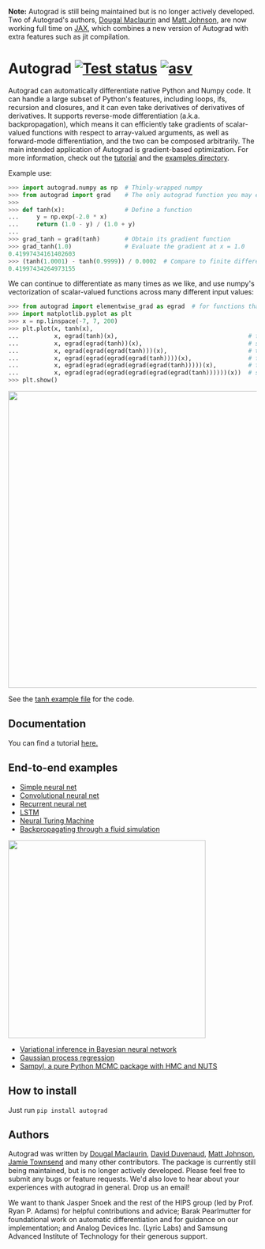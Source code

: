 __Note:__ Autograd is still being maintained but is no longer actively developed.
Two of Autograd's authors, [Dougal Maclaurin](https://dougalmaclaurin.com) and
[Matt Johnson](http://people.csail.mit.edu/mattjj/), are now working full time 
on [JAX](github.com/google/jax), which combines a new version of Autograd with
extra features such as jit compilation.

# Autograd  [![Test status](https://travis-ci.org/HIPS/autograd.svg?branch=master)](https://travis-ci.org/HIPS/autograd) [![asv](http://img.shields.io/badge/benchmarked%20by-asv-green.svg?style=flat)](#)

Autograd can automatically differentiate native Python and Numpy code. It can
handle a large subset of Python's features, including loops, ifs, recursion and
closures, and it can even take derivatives of derivatives of derivatives. It
supports reverse-mode differentiation (a.k.a. backpropagation), which means it
can efficiently take gradients of scalar-valued functions with respect to
array-valued arguments, as well as forward-mode differentiation, and the two can
be composed arbitrarily. The main intended application of Autograd is
gradient-based optimization. For more information, check out the
[tutorial](docs/tutorial.md) and the [examples directory](examples/).

Example use:

```python
>>> import autograd.numpy as np  # Thinly-wrapped numpy
>>> from autograd import grad    # The only autograd function you may ever need
>>>
>>> def tanh(x):                 # Define a function
...     y = np.exp(-2.0 * x)
...     return (1.0 - y) / (1.0 + y)
...
>>> grad_tanh = grad(tanh)       # Obtain its gradient function
>>> grad_tanh(1.0)               # Evaluate the gradient at x = 1.0
0.41997434161402603
>>> (tanh(1.0001) - tanh(0.9999)) / 0.0002  # Compare to finite differences
0.41997434264973155
```

We can continue to differentiate as many times as we like, and use numpy's
vectorization of scalar-valued functions across many different input values:

```python
>>> from autograd import elementwise_grad as egrad  # for functions that vectorize over inputs
>>> import matplotlib.pyplot as plt
>>> x = np.linspace(-7, 7, 200)
>>> plt.plot(x, tanh(x),
...          x, egrad(tanh)(x),                                     # first  derivative
...          x, egrad(egrad(tanh))(x),                              # second derivative
...          x, egrad(egrad(egrad(tanh)))(x),                       # third  derivative
...          x, egrad(egrad(egrad(egrad(tanh))))(x),                # fourth derivative
...          x, egrad(egrad(egrad(egrad(egrad(tanh)))))(x),         # fifth  derivative
...          x, egrad(egrad(egrad(egrad(egrad(egrad(tanh))))))(x))  # sixth  derivative
>>> plt.show()
```

<img src="examples/tanh.png" width="600">

See the [tanh example file](examples/tanh.py) for the code.

## Documentation

You can find a tutorial [here.](docs/tutorial.md)

## End-to-end examples

* [Simple neural net](examples/neural_net.py)
* [Convolutional neural net](examples/convnet.py)
* [Recurrent neural net](examples/rnn.py)
* [LSTM](examples/lstm.py)
* [Neural Turing Machine](https://github.com/DoctorTeeth/diffmem/blob/512aadeefd6dbafc1bdd253a64b6be192a435dc3/ntm/ntm.py)
* [Backpropagating through a fluid simulation](examples/fluidsim/fluidsim.py)

<img src="examples/fluidsim/animated.gif" width="400">

* [Variational inference in Bayesian neural network](examples/bayesian_neural_net.py)
* [Gaussian process regression](examples/gaussian_process.py)
* [Sampyl, a pure Python MCMC package with HMC and NUTS](https://github.com/mcleonard/sampyl)

## How to install

Just run `pip install autograd`

## Authors

Autograd was written by [Dougal Maclaurin](https://dougalmaclaurin.com),
[David Duvenaud](https://www.cs.toronto.edu/~duvenaud/),
[Matt Johnson](http://people.csail.mit.edu/mattjj/),
[Jamie Townsend](https://github.com/j-towns)
and many other contributors. The package is currently still being maintained,
but is no longer actively developed. Please feel free to submit any bugs or
feature requests. We'd also love to hear about your experiences with autograd
in general. Drop us an email!

We want to thank Jasper Snoek and the rest of the HIPS group (led by Prof. Ryan
P. Adams) for helpful contributions and advice; Barak Pearlmutter for
foundational work on automatic differentiation and for guidance on our
implementation; and Analog Devices Inc. (Lyric Labs) and Samsung Advanced Institute
of Technology for their generous support.
